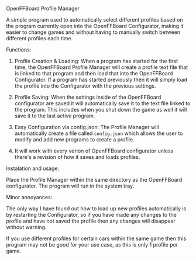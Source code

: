OpenFFBoard Profile Manager

A simple program used to automatically select different profiles based on the program currently open into the OpenFFBoard Configurator, making it easier to change games and without having to manually switch between different profiles each time.

Functions:  
1) Profile Creation & Loading:
When a program has started for the first time, the OpenFFBoard Profile Manager will create a profile text file that is linked to that program and
then load that into the OpenFFBoard Configurator. If a program has started previously then it will simply load the profile into the Configurator with the previous settings. 

2) Profile Saving:
When the settings inside of the OpenFFBoard configurator are saved it will automatically save it to the text file linked to the program.
This includes when you shut down the game as well it will save it to the last active program.  

3) Easy Configuration via config.json:
The Profile Manager will automatically create a file called `config.json` which allows the user to modify and add new programs to create a profile. 

4) It will work with every verion of OpenFFBoard configurator unless there's a revision of how it saves and loads profiles.


Instalation and usage:

Place the Profile Manager within the same directory as the OpenFFBoard configurator.
The program will run in the system tray. 

Minor annoyances:

The only way I have found out how to load up new profiles automatically is by restarting the Configurator, so if you have made any changes to the profile 
and have not saved the profile then any changes will disappear without warning.

If you use different profiles for certain cars within the same game then this program may not be good for your use case, as this is only 1 profile per game. 

